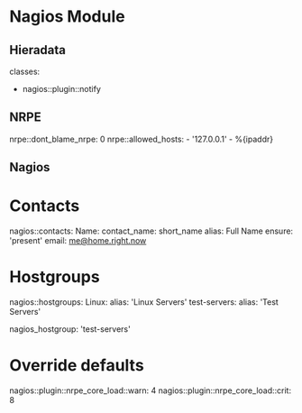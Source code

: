 Nagios Module
=============

Hieradata
---------

classes:
  - nagios::plugin::notify

## NRPE ##
  nrpe::dont_blame_nrpe: 0
  nrpe::allowed_hosts:
    - '127.0.0.1'
    - %{ipaddr}

## Nagios ##
# Contacts
  nagios::contacts:
    Name:
      contact_name: short_name
      alias: Full Name
      ensure: 'present'
      email: me@home.right.now

# Hostgroups
  nagios::hostgroups:
    Linux:
      alias: 'Linux Servers'
    test-servers:
      alias: 'Test Servers'
  
  nagios_hostgroup: 'test-servers'

# Override defaults
  nagios::plugin::nrpe_core_load::warn: 4
  nagios::plugin::nrpe_core_load::crit: 8


